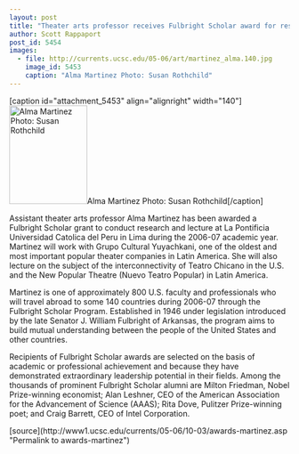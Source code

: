 ```yaml
---
layout: post
title: "Theater arts professor receives Fulbright Scholar award for research in Peru"
author: Scott Rappaport
post_id: 5454
images:
  - file: http://currents.ucsc.edu/05-06/art/martinez_alma.140.jpg
    image_id: 5453
    caption: "Alma Martinez Photo: Susan Rothchild"
---
```


[caption id="attachment_5453" align="alignright" width="140"]<a href="http://localhost/mysite/wp-content/uploads/2005/10/martinez_alma.140.jpg"><img class="size-full wp-image-5453" src="http://localhost/mysite/wp-content/uploads/2005/10/martinez_alma.140.jpg" alt="Alma Martinez Photo: Susan Rothchild" width="140" height="177" /></a>Alma Martinez Photo: Susan Rothchild[/caption]
<a name="content" id="content"></a>
<p>
  Assistant theater arts professor Alma Martinez has been awarded a Fulbright Scholar grant to conduct research and lecture at La Pontificia Universidad Catolica del Peru in Lima during the 2006-07 academic year. Martinez will work with Grupo Cultural Yuyachkani, one of the oldest and most important popular theater companies in Latin America. She will also lecture on the subject of the interconnectivity of Teatro Chicano in the U.S. and the New Popular Theatre (Nuevo Teatro Popular) in Latin America.
</p>
<p>
  Martinez is one of approximately 800 U.S. faculty and professionals who will travel abroad to some 140 countries during 2006-07 through the Fulbright Scholar Program. Established in 1946 under legislation introduced by the late Senator J. William Fulbright of Arkansas, the program aims to build mutual understanding between the people of the United States and other countries.
</p>
<p>
  Recipients of Fulbright Scholar awards are selected on the basis of academic or professional achievement and because they have demonstrated extraordinary leadership potential in their fields. Among the thousands of prominent Fulbright Scholar alumni are Milton Friedman, Nobel Prize-winning economist; Alan Leshner, CEO of the American Association for the Advancement of Science (AAAS); Rita Dove, Pulitzer Prize-winning poet; and Craig Barrett, CEO of Intel Corporation.
</p>
<p>
  <input name="t1" size="-1" type="hidden">
</p>




</p>
[source](http://www1.ucsc.edu/currents/05-06/10-03/awards-martinez.asp "Permalink to awards-martinez")
